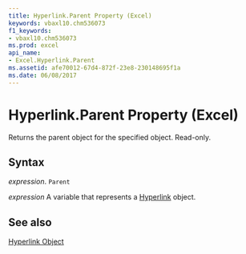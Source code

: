 ```yaml
---
title: Hyperlink.Parent Property (Excel)
keywords: vbaxl10.chm536073
f1_keywords:
- vbaxl10.chm536073
ms.prod: excel
api_name:
- Excel.Hyperlink.Parent
ms.assetid: afe70012-67d4-872f-23e8-230148695f1a
ms.date: 06/08/2017
---
```



# Hyperlink.Parent Property (Excel)

Returns the parent object for the specified object. Read-only.


## Syntax

 _expression_. `Parent`

 _expression_ A variable that represents a [Hyperlink](./Excel.Hyperlink.md) object.


## See also


[Hyperlink Object](Excel.Hyperlink.md)

